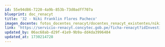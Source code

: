 ```yaml
---
id: 55e94d86-7220-4a9b-853b-73d0adff707a
blueprint: doc_renacyt
title: '32 - Niki Franklin Flores Pacheco'
imagen_docente: fotos_docentes_renacyt/docentes_renacyt_existentes/niki_franklin_flores_pacheco.png
link: 'https://servicio-renacyt.concytec.gob.pe/ficha-renacyt?idInvestigador=111516'
updated_by: 06ac68ab-d29f-41e9-9b9a-dd4da3996484
updated_at: 1730214728
---
```

